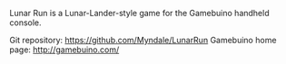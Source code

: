 Lunar Run is a Lunar-Lander-style game for the Gamebuino handheld console.

Git repository: https://github.com/Myndale/LunarRun
Gamebuino home page: http://gamebuino.com/

